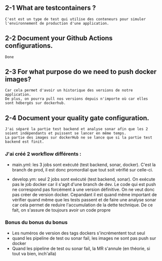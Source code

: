 ## 2-1 What are testcontainers ?
    C'est est un type de test qui utilise des conteneurs pour simuler l'environnement de production d'une application.

## 2-2 Document your Github Actions configurations.
    Done

## 2-3 For what purpose do we need to push docker images?
    Car cela permet d'avoir un historique des versions de notre application.
    De plus, on pourra pull nos versions depuis n'importe où car elles sont hébergés sur dockerhub.

## 2-4 Document your quality gate configuration.
    J'ai séparé la partie test backend et analyse sonar afin que les 2 soient indépendants et puissent se lancer en même temps.
    La partie des images sur dockerHub ne se lance que si la partie test backend est finit.

### J'ai créé 2 workflow différents :
* main.yml: les 3 jobs sont exécuté (test backend, sonar, docker). C'est la branch de prod, il est donc promordial que tout soit vérifié sur celle-ci.

* develop.ym: seul 2 jobs sont exécuté (test backend, sonar). On exécute pas le job docker car il s'agit d'une branch de dev. Le code qui est push ne correspond pas forcément à une version définitive. On ne veut donc pas créer de version docker. Cepandant il est quand même important de vérifier quand même que les tests passent et de faire une analyse sonar car cela permet de reduire l'accumulation de la dette technique. De ce fait, on s'assure de toujours avoir un code propre

### Bonus du bonus du bonus
* Les numéros de version des tags dockers s'incrémentent tout seul
* quand les pipeline de test ou sonar fail, les images ne sont pas push sur docker
* Quand les pipeline de test ou sonar fail, la MR s'annule (en théorie, si tout va bien, inch'alla)